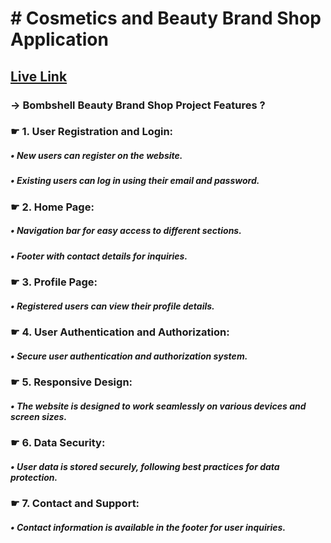 # # Cosmetics and Beauty Brand Shop Application

## [ Live Link]()

### &rarr; Bombshell Beauty Brand Shop Project Features ?

### &#9755; 1. User Registration and Login:
##### &bull; New users can register on the website.
##### &bull; Existing users can log in using their email and password.
### &#9755; 2. Home Page:
##### &bull; Navigation bar for easy access to different sections.
##### &bull; Footer with contact details for inquiries.
### &#9755; 3. Profile Page:
##### &bull; Registered users can view their profile details.
### &#9755; 4. User Authentication and Authorization:
##### &bull; Secure user authentication and authorization system.
### &#9755; 5. Responsive Design:
##### &bull; The website is designed to work seamlessly on various devices and screen sizes.
### &#9755; 6. Data Security:
##### &bull; User data is stored securely, following best practices for data protection.
### &#9755; 7. Contact and Support:
##### &bull; Contact information is available in the footer for user inquiries.
